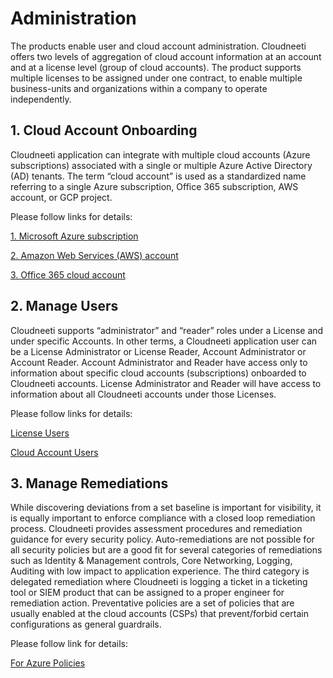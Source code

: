 # Administration

The products enable user and cloud account administration. Cloudneeti offers two levels of aggregation of cloud account information at an account and at a license level (group of cloud accounts). The product supports multiple licenses to be assigned under one contract, to enable multiple business-units and organizations within a company to operate independently.

## 1. Cloud Account Onboarding

Cloudneeti application can integrate with multiple cloud accounts (Azure subscriptions) associated with a single or multiple Azure Active Directory (AD) tenants. The term “cloud account” is used as a standardized name referring to a single Azure subscription, Office 365 subscription, AWS account, or GCP project. 

Please follow links for details:

[1. Microsoft Azure subscription](../azureSubscriptions/)

[2. Amazon Web Services (AWS) account](../amazonWebServiceAccounts/)

[3. Office 365 cloud account](../office365Subscriptions/)


## 2. Manage Users
Cloudneeti supports “administrator” and “reader” roles under a License and under specific Accounts. In other terms, a Cloudneeti application user can be a License Administrator or License Reader, Account Administrator or Account Reader. Account Administrator and Reader have access only to information about specific cloud accounts (subscriptions) onboarded to Cloudneeti accounts. License Administrator and Reader will have access to information about all Cloudneeti accounts under those Licenses.

Please follow links for details:

[License Users](../licenseUsers/)

[Cloud Account Users](../cloudAccountUsers/)

## 3. Manage Remediations
While discovering deviations from a set baseline is important for visibility, it is equally important to enforce compliance with a closed loop remediation process. Cloudneeti provides assessment procedures and remediation guidance for every security policy. Auto-remediations are not possible for all security policies but are a good fit for several categories of remediations such as Identity & Management controls, Core Networking, Logging, Auditing with low impact to application experience. The third category is delegated remediation where Cloudneeti is logging a ticket in a ticketing tool or SIEM product that can be assigned to a proper engineer for remediation action. Preventative policies are a set of policies that are usually enabled at the cloud accounts (CSPs) that prevent/forbid certain configurations as general guardrails.

Please follow link for details:

[For Azure Policies ](../forAzurePolicies/)







